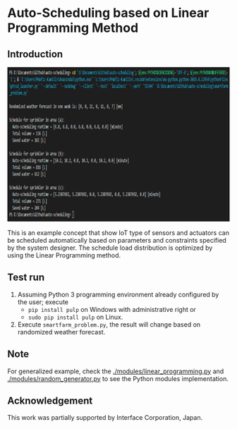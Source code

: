# Auto-Scheduling based on Linear Programming Method

## Introduction

<p align = "center">
  <img src = "https://raw.githubusercontent.com/hafiz-kamilin/auto-scheduling/master/pictures/1.png" width = "900" height = "350"/>
</p>

This is an example concept that show IoT type of sensors and actuators can be scheduled automatically based on parameters and constraints specified by the system designer. The schedule load distribution is optimized by using the Linear Programming method.

## Test run

1. Assuming Python 3 programming environment already configured by the user; execute
   - `pip install pulp` on Windows with administrative right or
   - `sudo pip install pulp` on Linux.
2. Execute `smartfarm_problem.py`, the result will change based on randomized weather forecast.

## Note

For generalized example, check the [./modules/linear_programming.py](https://github.com/hafiz-kamilin/auto-scheduling/blob/master/modules/linear_programming.py) and [./modules/random_generator.py](https://github.com/hafiz-kamilin/auto-scheduling/blob/master/modules/random_generator.py) to see the Python modules implementation.

## Acknowledgement

This work was partially supported by Interface Corporation, Japan.
